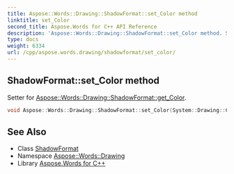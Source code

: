 ```yaml
---
title: Aspose::Words::Drawing::ShadowFormat::set_Color method
linktitle: set_Color
second_title: Aspose.Words for C++ API Reference
description: 'Aspose::Words::Drawing::ShadowFormat::set_Color method. Setter for Aspose::Words::Drawing::ShadowFormat::get_Color in C++.'
type: docs
weight: 6334
url: /cpp/aspose.words.drawing/shadowformat/set_color/
---
```

## ShadowFormat::set_Color method


Setter for [Aspose::Words::Drawing::ShadowFormat::get_Color](../get_color/).

```cpp
void Aspose::Words::Drawing::ShadowFormat::set_Color(System::Drawing::Color value)
```

## See Also

* Class [ShadowFormat](../)
* Namespace [Aspose::Words::Drawing](../../)
* Library [Aspose.Words for C++](../../../)
